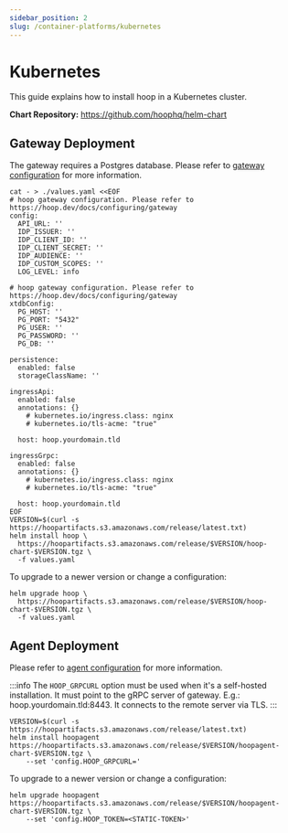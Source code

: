 ```yaml
---
sidebar_position: 2
slug: /container-platforms/kubernetes
---
```


# Kubernetes

This guide explains how to install hoop in a Kubernetes cluster.

**Chart Repository:** https://github.com/hoophq/helm-chart

## Gateway Deployment

The gateway requires a Postgres database. Please refer to [gateway configuration](../../configuring/gateway.md) for more information.

```shell
cat - > ./values.yaml <<EOF
# hoop gateway configuration. Please refer to https://hoop.dev/docs/configuring/gateway
config:
  API_URL: ''
  IDP_ISSUER: ''
  IDP_CLIENT_ID: ''
  IDP_CLIENT_SECRET: ''
  IDP_AUDIENCE: ''
  IDP_CUSTOM_SCOPES: ''
  LOG_LEVEL: info

# hoop gateway configuration. Please refer to https://hoop.dev/docs/configuring/gateway
xtdbConfig:
  PG_HOST: ''
  PG_PORT: "5432"
  PG_USER: ''
  PG_PASSWORD: ''
  PG_DB: ''

persistence:
  enabled: false
  storageClassName: ''

ingressApi:
  enabled: false
  annotations: {}
    # kubernetes.io/ingress.class: nginx
    # kubernetes.io/tls-acme: "true"

  host: hoop.yourdomain.tld

ingressGrpc:
  enabled: false
  annotations: {}
    # kubernetes.io/ingress.class: nginx
    # kubernetes.io/tls-acme: "true"

  host: hoop.yourdomain.tld
EOF
VERSION=$(curl -s https://hoopartifacts.s3.amazonaws.com/release/latest.txt)
helm install hoop \
  https://hoopartifacts.s3.amazonaws.com/release/$VERSION/hoop-chart-$VERSION.tgz \
  -f values.yaml
```

To upgrade to a newer version or change a configuration:

```shell
helm upgrade hoop \
  https://hoopartifacts.s3.amazonaws.com/release/$VERSION/hoop-chart-$VERSION.tgz \
  -f values.yaml
```

## Agent Deployment

Please refer to [agent configuration](../../configuring/agent.md) for more information.

:::info
The `HOOP_GRPCURL` option must be used when it's a self-hosted installation. It must point to the gRPC server of gateway. E.g.:
hoop.yourdomain.tld:8443. It connects to the remote server via TLS.
:::

```shell
VERSION=$(curl -s https://hoopartifacts.s3.amazonaws.com/release/latest.txt)
helm install hoopagent https://hoopartifacts.s3.amazonaws.com/release/$VERSION/hoopagent-chart-$VERSION.tgz \
    --set 'config.HOOP_GRPCURL='
```

To upgrade to a newer version or change a configuration:

```shell
helm upgrade hoopagent https://hoopartifacts.s3.amazonaws.com/release/$VERSION/hoopagent-chart-$VERSION.tgz \
    --set 'config.HOOP_TOKEN=<STATIC-TOKEN>'
```